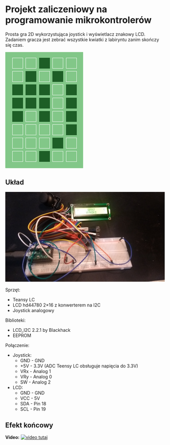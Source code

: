 # Projekt zaliczeniowy na programowanie mikrokontrolerów

Prosta gra 2D wykorzystująca joystick i wyświetlacz znakowy LCD. Zadaniem gracza jest zebrać wszystkie kwiatki z labiryntu zanim skończy się czas.

![układ](https://github.com/PaziewskiCezary/mikrokontrolery_zaliczenie/blob/main/flower.png?raw=true)

## Układ

![układ](https://github.com/PaziewskiCezary/mikrokontrolery_zaliczenie/blob/main/uklad.jpg?raw=true)

Sprzęt:
* Teansy LC
* LCD hd44780 2×16 z konwerterem na I2C
* Joystick analogowy

Biblioteki:
 * LCD_I2C 2.2.1 by Blackhack
 * EEPROM

Połączenie:
* Joystick:
  * GND - GND
  * +5V - 3.3V (ADC Teensy LC obsługuje napięcia do 3.3V) 
  * VRx - Analog 1
  * VRy - Analog 0
  * SW  - Analog 2
* LCD:
  * GND - GND
  * VCC - 5V
  * SDA - Pin 18
  * SCL - Pin 19

## Efekt końcowy
**Video:**
[![video tutaj](https://img.youtube.com/vi/sfHhkxqg5Vs/0.jpg)](https://www.youtube.com/watch?v=sfHhkxqg5Vs)
